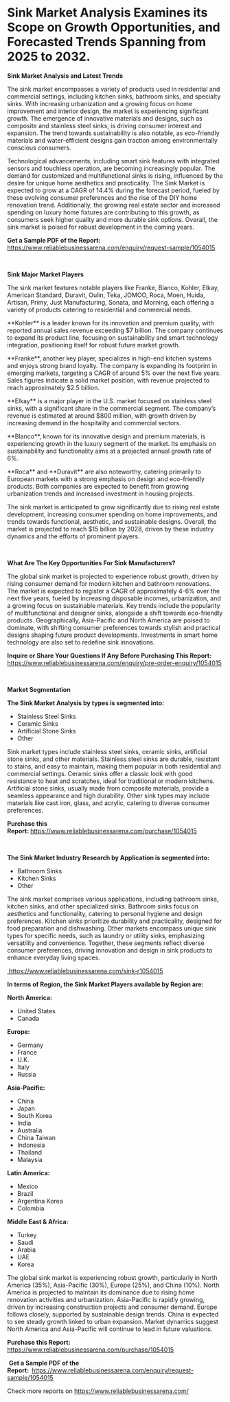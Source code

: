 <p><h1>Sink Market Analysis Examines its Scope on Growth Opportunities, and Forecasted Trends Spanning from 2025 to 2032.</h1></p><p><strong>Sink Market Analysis and Latest Trends</strong></p>
<p><p>The sink market encompasses a variety of products used in residential and commercial settings, including kitchen sinks, bathroom sinks, and specialty sinks. With increasing urbanization and a growing focus on home improvement and interior design, the market is experiencing significant growth. The emergence of innovative materials and designs, such as composite and stainless steel sinks, is driving consumer interest and expansion. The trend towards sustainability is also notable, as eco-friendly materials and water-efficient designs gain traction among environmentally conscious consumers.</p><p>Technological advancements, including smart sink features with integrated sensors and touchless operation, are becoming increasingly popular. The demand for customized and multifunctional sinks is rising, influenced by the desire for unique home aesthetics and practicality. The Sink Market is expected to grow at a CAGR of 14.4% during the forecast period, fueled by these evolving consumer preferences and the rise of the DIY home renovation trend. Additionally, the growing real estate sector and increased spending on luxury home fixtures are contributing to this growth, as consumers seek higher quality and more durable sink options. Overall, the sink market is poised for robust development in the coming years.</p></p>
<p><strong>Get a Sample PDF of the Report:&nbsp;</strong> <a href="https://www.reliablebusinessarena.com/enquiry/request-sample/1054015?utm_campaign=1892&utm_medium=2&utm_source=Github&utm_content=ia&utm_term=16022025&utm_id=sink">https://www.reliablebusinessarena.com/enquiry/request-sample/1054015</a></p>
<p>&nbsp;</p>
<p><strong>Sink Major Market Players</strong></p>
<p><p>The sink market features notable players like Franke, Blanco, Kohler, Elkay, American Standard, Duravit, Oulin, Teka, JOMOO, Roca, Moen, Huida, Artisan, Primy, Just Manufacturing, Sonata, and Morning, each offering a variety of products catering to residential and commercial needs.</p><p>**Kohler** is a leader known for its innovation and premium quality, with reported annual sales revenue exceeding $7 billion. The company continues to expand its product line, focusing on sustainability and smart technology integration, positioning itself for robust future market growth.</p><p>**Franke**, another key player, specializes in high-end kitchen systems and enjoys strong brand loyalty. The company is expanding its footprint in emerging markets, targeting a CAGR of around 5% over the next five years. Sales figures indicate a solid market position, with revenue projected to reach approximately $2.5 billion.</p><p>**Elkay** is a major player in the U.S. market focused on stainless steel sinks, with a significant share in the commercial segment. The company’s revenue is estimated at around $800 million, with growth driven by increasing demand in the hospitality and commercial sectors.</p><p>**Blanco**, known for its innovative design and premium materials, is experiencing growth in the luxury segment of the market. Its emphasis on sustainability and functionality aims at a projected annual growth rate of 6%.</p><p>**Roca** and **Duravit** are also noteworthy, catering primarily to European markets with a strong emphasis on design and eco-friendly products. Both companies are expected to benefit from growing urbanization trends and increased investment in housing projects.</p><p>The sink market is anticipated to grow significantly due to rising real estate development, increasing consumer spending on home improvements, and trends towards functional, aesthetic, and sustainable designs. Overall, the market is projected to reach $15 billion by 2028, driven by these industry dynamics and the efforts of prominent players.</p></p>
<p>&nbsp;</p>
<p><strong>What Are The Key Opportunities For Sink Manufacturers?</strong></p>
<p><p>The global sink market is projected to experience robust growth, driven by rising consumer demand for modern kitchen and bathroom renovations. The market is expected to register a CAGR of approximately 4-6% over the next five years, fueled by increasing disposable incomes, urbanization, and a growing focus on sustainable materials. Key trends include the popularity of multifunctional and designer sinks, alongside a shift towards eco-friendly products. Geographically, Asia-Pacific and North America are poised to dominate, with shifting consumer preferences towards stylish and practical designs shaping future product developments. Investments in smart home technology are also set to redefine sink innovations.</p></p>
<p><strong>Inquire or Share Your Questions If Any Before Purchasing This Report:</strong> <a href="https://www.reliablebusinessarena.com/enquiry/pre-order-enquiry/1054015?utm_campaign=1892&utm_medium=2&utm_source=Github&utm_content=ia&utm_term=16022025&utm_id=sink">https://www.reliablebusinessarena.com/enquiry/pre-order-enquiry/1054015</a></p>
<p>&nbsp;</p>
<p><strong>Market Segmentation</strong></p>
<p><strong>The Sink Market Analysis by types is segmented into:</strong></p>
<p><ul><li>Stainless Steel Sinks</li><li>Ceramic Sinks</li><li>Artificial Stone Sinks</li><li>Other</li></ul></p>
<p><p>Sink market types include stainless steel sinks, ceramic sinks, artificial stone sinks, and other materials. Stainless steel sinks are durable, resistant to stains, and easy to maintain, making them popular in both residential and commercial settings. Ceramic sinks offer a classic look with good resistance to heat and scratches, ideal for traditional or modern kitchens. Artificial stone sinks, usually made from composite materials, provide a seamless appearance and high durability. Other sink types may include materials like cast iron, glass, and acrylic, catering to diverse consumer preferences.</p></p>
<p><strong>Purchase this Report:&nbsp;</strong><a href="https://www.reliablebusinessarena.com/purchase/1054015?utm_campaign=1892&utm_medium=2&utm_source=Github&utm_content=ia&utm_term=16022025&utm_id=sink">https://www.reliablebusinessarena.com/purchase/1054015</a></p>
<p>&nbsp;</p>
<p><strong>The Sink Market Industry Research by Application is segmented into:</strong></p>
<p><ul><li>Bathroom Sinks</li><li>Kitchen Sinks</li><li>Other</li></ul></p>
<p><p>The sink market comprises various applications, including bathroom sinks, kitchen sinks, and other specialized sinks. Bathroom sinks focus on aesthetics and functionality, catering to personal hygiene and design preferences. Kitchen sinks prioritize durability and practicality, designed for food preparation and dishwashing. Other markets encompass unique sink types for specific needs, such as laundry or utility sinks, emphasizing versatility and convenience. Together, these segments reflect diverse consumer preferences, driving innovation and design in sink products to enhance everyday living spaces.</p></p>
<p><a href="https://www.reliablebusinessarena.com/sink-r1054015?utm_campaign=1892&utm_medium=2&utm_source=Github&utm_content=ia&utm_term=16022025&utm_id=sink">&nbsp;https://www.reliablebusinessarena.com/sink-r1054015</a></p>
<p><strong>In terms of Region, the Sink Market Players available by Region are:</strong></p>
<p>
    <p> <strong> North America: </strong>
        <ul>
            <li>United States</li>
            <li>Canada</li>
        </ul>
        </p> 
    <p> <strong> Europe: </strong>
        <ul>
            <li>Germany</li>
            <li>France</li>
            <li>U.K.</li>
            <li>Italy</li>
            <li>Russia</li>
        </ul>
        </p> 
    <p> <strong> Asia-Pacific: </strong>
        <ul>
            <li>China</li>
            <li>Japan</li>
            <li>South Korea</li>
            <li>India</li>
            <li>Australia</li>
            <li>China Taiwan</li>
            <li>Indonesia</li>
            <li>Thailand</li>
            <li>Malaysia</li>
        </ul>
        </p> 
    <p> <strong> Latin America: </strong>
        <ul>
            <li>Mexico</li>
            <li>Brazil</li>
            <li>Argentina Korea</li>
            <li>Colombia</li>
        </ul>
        </p> 
    <p> <strong> Middle East & Africa: </strong>
        <ul>
            <li>Turkey</li>
            <li>Saudi</li>
            <li>Arabia</li>
            <li>UAE</li>
            <li>Korea</li>
        </ul>
    </p>
    </p>
<p><p>The global sink market is experiencing robust growth, particularly in North America (35%), Asia-Pacific (30%), Europe (25%), and China (10%). North America is projected to maintain its dominance due to rising home renovation activities and urbanization. Asia-Pacific is rapidly growing, driven by increasing construction projects and consumer demand. Europe follows closely, supported by sustainable design trends. China is expected to see steady growth linked to urban expansion. Market dynamics suggest North America and Asia-Pacific will continue to lead in future valuations.</p></p>
<p><strong>Purchase this Report: </strong><a href="https://www.reliablebusinessarena.com/purchase/1054015?utm_campaign=1892&utm_medium=2&utm_source=Github&utm_content=ia&utm_term=16022025&utm_id=sink">https://www.reliablebusinessarena.com/purchase/1054015</a></p>
<p>&nbsp;<strong>Get a Sample PDF of the Report:&nbsp;&nbsp;</strong><a href="https://www.reliablebusinessarena.com/enquiry/request-sample/1054015?utm_campaign=1892&utm_medium=2&utm_source=Github&utm_content=ia&utm_term=16022025&utm_id=sink">https://www.reliablebusinessarena.com/enquiry/request-sample/1054015</a></p>
<p><strong></strong></p>
<p>Check more reports on <a href="https://www.reliablebusinessarena.com/?utm_campaign=1892&utm_medium=2&utm_source=Github&utm_content=ia&utm_term=16022025&utm_id=sink">https://www.reliablebusinessarena.com/</a></p>